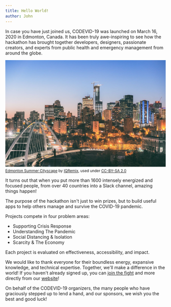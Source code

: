 ```yaml
---
title: Hello World!
author: John
---
```


In case you have just joined us, CODEVID-19 was launched on March 16, 2020 in Edmonton, Canada. It has been truly awe-inspiring to see how the hackathon has brought together developers, designers, passionate creators, and experts from public health and emergency management from around the globe.

<span class="image right">
    <img src="/images/blog/edmonton-skyline.jpg" alt="Edmonton Skyline">
    <small>
        <a href="https://www.flickr.com/photos/iqremix/42276507674">Edmonton Summer Cityscape</a> by <a href="https://www.flickr.com/photos/iqremix/">IQRemix</a>, used under <a href="https://creativecommons.org/licenses/by-sa/2.0/">CC-BY-SA 2.0</a>
    </small>
</span>

It turns out that when you put more than 1600 intensely energized and focused people, from over 40 countries into a Slack channel, amazing things happen!

The purpose of the hackathon isn't just to win prizes, but to build useful apps to help others manage and survive the COVID-19 pandemic.

Projects compete in four problem areas:

- Supporting Crisis Response
- Understanding The Pandemic
- Social Distancing & Isolation
- Scarcity & The Economy

Each project is evaluated on effectiveness, accessibility, and impact.

We would like to thank everyone for their boundless energy, expansive knowledge, and technical expertise. Together, we'll make a difference in the world! If you haven't already signed up, you can [join the fight](https://codevid19.com/join-the-fight.html) and more directly from our [website](https://codevid19.com)!

On behalf of the CODEVID-19 organizers, the many people who have graciously stepped up to lend a hand, and our sponsors, we wish you the best and good luck!
